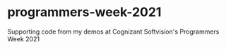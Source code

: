 # programmers-week-2021
Supporting code from my demos at Cognizant Softvision's Programmers Week 2021
